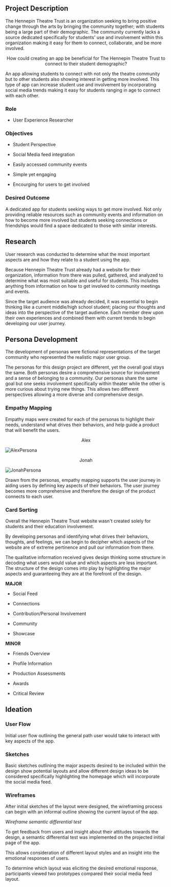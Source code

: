## **Project Description**

The Hennepin Theatre Trust is an organization seeking to bring positive change through the arts by bringing the community together; with students being a large part of their demographic. The community currently lacks a source dedicated specifically for students' use and involvement within this organization making it easy for them to connect, collaborate, and be more involved.


<p align="center"> How could creating an app be beneficial for The Hennepin Theatre Trust to connect to their student demographic? 

An app allowing students to connect with not only the theatre community but to other students also showing interest in getting more involved. This type of app can increase student use and involvement by incorporating social media trends making it easy for students ranging in age to connect with each other. 

### **Role**

* User Experience Researcher

### **Objectives**

* Student Perspective

* Social Media feed integration

* Easily accessed community events

* Simple yet engaging

* Encourging for users to get involved

### **Desired Outcome**

A dedicated app for students seeking ways to get more involved. Not only providing reliable resources such as community events and information on how to become more involved but students seeking connections or friendships would find a space dedicated to those with similar interests. 

## **Research**

User research was conducted to determine what the most important aspects are and how they relate to a student using the app.

Because Hennepin Theatre Trust already had a website for their organization, information from there was pulled, gathered, and analyzed to determine what was most suitable and useful for students. This includes anything from information on how to get involved to community meetings and events.
  
Since the target audience was already decided, it was essential to begin thinking like a current middle/high school student; placing our thoughts and ideas into the perspective of the target audience. Each member drew upon their own experiences and combined them with current trends to begin developing our user journey.
  

## Persona Development
  
The development of personas were fictional representations of the target community who represented the realistic major user group.


The personas for this design project are different, yet the overall goal stays the same. Both personas desire a comprehensive source for involvement and a sense of belonging to a community. Our personas share the same goal but one seeks involvement specifically within theater while the other is more curious about trying new things. This allows two different perspectives allowing a more diverse and comprehensive design. 

### Empathy Mapping
  
Empathy maps were created for each of the personas to highlight their needs, understand what drives their behaviors, and help guide a product that will benefit the users.

<p align="center"> Alex

  ![AlexPersona](https://user-images.githubusercontent.com/33335020/151637786-acdfdb16-cfba-4480-85a5-33238ee2464d.png)

  
<p align="center"> Jonah
  
  ![JonahPersona](https://user-images.githubusercontent.com/33335020/151637887-010f115b-6c4b-4749-894c-a654df5ae6b3.png)

  
Drawn from the personas, empathy mapping supports the user journey in aiding users by defining key aspects of their behaviors. The user journey becomes more comprehensive and therefore the design of the product connects to each user.

### Card Sorting
  
Overall the Hennepin Theatre Trust website wasn't created solely for students and their education involvement.
  
By developing personas and identifying what drives their behaviors, thoughts, and feelings, we can begin to decipher which aspects of the website are of extreme pertinence and pull our information from there.
  
The qualitative information received gives design thinking some structure in decoding what users would value and which aspects are less important. The structure of the design comes into play by highlighting the major aspects and guaranteeing they are at the forefront of the design.
  
**MAJOR**
  
* Social Feed
  
* Connections
  
* Contribution/Personal Involvement
  
* Community
  
* Showcase
  
**MINOR**
  
* Friends Overview
  
* Profile Information
  
* Production Assessments
  
* Awards
  
* Critical Review

## Ideation
  
### User Flow
  
Initial user flow outlining the general path user would take to interact with key aspects of the app.

### Sketches
  
Basic sketches outlining the major aspects desired to be included within the design show potential layouts and allow different design ideas to be considered specifically highlighting the homepage which will incorporate the social media feed.

### Wireframes
  
After initial sketches of the layout were designed, the wireframing process can begin with an informal outline showing the current layout of the app.

*Wireframe semantic differential test* 
  
To get feedback from users and insight about their attitudes towards the design, a semantic differential test was implemented on the projected initial page of the app.
  
This allows consideration of different layout styles and an insight into the emotional responses of users.
  
To determine which layout was eliciting the desired emotional response, participants viewed two prototypes compared their social media feed layout.

